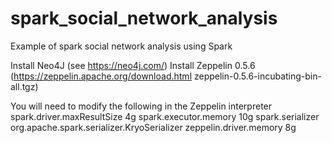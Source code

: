 # spark_social_network_analysis
Example of spark social network analysis using Spark

Install Neo4J (see https://neo4j.com/)
Install Zeppelin 0.5.6 
(https://zeppelin.apache.org/download.html zeppelin-0.5.6-incubating-bin-all.tgz)

You will need to modify the following in the Zeppelin interpreter
spark.driver.maxResultSize	4g
spark.executor.memory	10g
spark.serializer	org.apache.spark.serializer.KryoSerializer
zeppelin.driver.memory	8g


